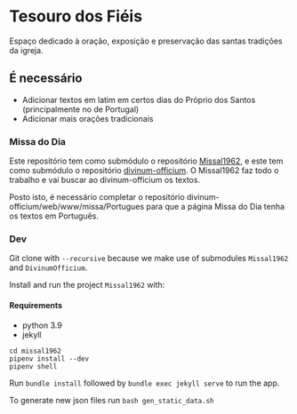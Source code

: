 # Tesouro dos Fiéis

Espaço dedicado à oração, exposição e preservação das santas tradições da igreja.

## É necessário

- Adicionar textos em latim em certos dias do Próprio dos Santos (principalmente no de Portugal)
- Adicionar mais orações tradicionais

### Missa do Dia

Este repositório tem como submódulo o repositório [Missal1962](https://github.com/mmolenda/Missal1962), e este tem como submódulo o repositório [divinum-officium](https://github.com/DivinumOfficium/divinum-officium). O Missal1962 faz todo o trabalho e vai buscar ao divinum-officium os textos.

Posto isto, é necessário completar o repositório divinum-officium/web/www/missa/Portugues para que a página Missa do Dia tenha os textos em Português.

### Dev

Git clone with `--recursive` because we make use of submodules `Missal1962` and `DivinumOfficium`.

Install and run the project `Missal1962` with:

#### Requirements

- python 3.9
- jekyll

```
cd missal1962
pipenv install --dev
pipenv shell
```

Run `bundle install` followed by `bundle exec jekyll serve` to run the app.

To generate new json files run `bash gen_static_data.sh`
